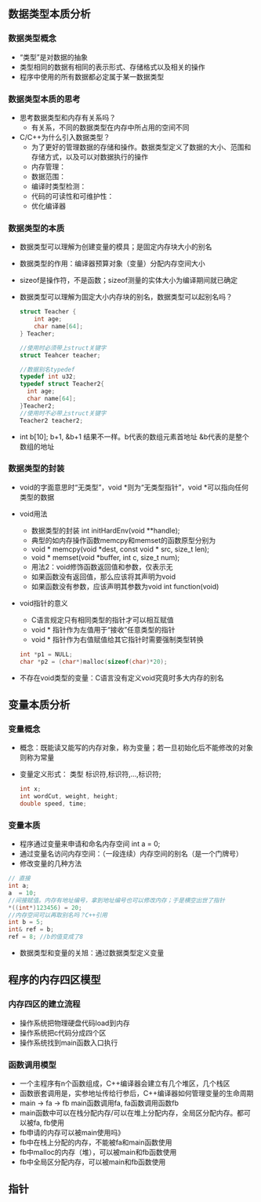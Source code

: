 ## 数据类型本质分析

### 数据类型概念

- “类型”是对数据的抽象
- 类型相同的数据有相同的表示形式、存储格式以及相关的操作
- 程序中使用的所有数据都必定属于某一数据类型

### 数据类型本质的思考

- 思考数据类型和内存有关系吗？
  - 有关系，不同的数据类型在内存中所占用的空间不同
- C/C++为什么引入数据类型？
  - 为了更好的管理数据的存储和操作。数据类型定义了数据的大小、范围和存储方式，以及可以对数据执行的操作
  - 内存管理：
  - 数据范围：
  - 编译时类型检测：
  - 代码的可读性和可维护性：
  - 优化编译器

### 数据类型的本质

- 数据类型可以理解为创建变量的模具；是固定内存块大小的别名

- 数据类型的作用：编译器预算对象（变量）分配内存空间大小

- sizeof是操作符，不是函数；sizeof测量的实体大小为编译期间就已确定

- 数据类型可以理解为固定大小内存块的别名，数据类型可以起别名吗？

  ```c
  struct Teacher {
      int age;
      char name[64];
  } Teacher;
  
  //使用时必须带上struct关键字
  struct Teahcer teacher;
  
  //数据别名typedef
  typedef int u32;
  typedef struct Teacher2{
    int age;
    char name[64];
  }Teacher2;
  //使用时不必带上struct关键字
  Teacher2 teacher2;
  ```

- int b[10]; b+1, &b+1 结果不一样。b代表的数组元素首地址 &b代表的是整个数组的地址

### 数据类型的封装

- void的字面意思时“无类型”，void *则为“无类型指针”，void *可以指向任何类型的数据

- void用法

  - 数据类型的封装 int initHardEnv(void **handle);
  - 典型的如内存操作函数memcpy和memset的函数原型分别为
  - void * memcpy(void *dest, const void * src, size_t len);
  - void * memset(void *buffer, int c, size_t num);
  - 用法2：void修饰函数返回值和参数，仅表示无
  - 如果函数没有返回值，那么应该将其声明为void
  - 如果函数没有参数，应该声明其参数为void  int function(void)

- void指针的意义

  - C语言规定只有相同类型的指针才可以相互赋值
  - void * 指针作为左值用于“接收”任意类型的指针
  - void * 指针作为右值赋值给其它指针时需要强制类型转换

  ```c
  int *p1 = NULL;
  char *p2 = (char*)malloc(sizeof(char)*20);
  ```

- 不存在void类型的变量：C语言没有定义void究竟时多大内存的别名

## 变量本质分析

### 变量概念

- 概念：既能读又能写的内存对象，称为变量；若一旦初始化后不能修改的对象则称为常量

- 变量定义形式： 类型 标识符,标识符,...,标识符;

  ```c
  int x;
  int wordCut, weight, height;
  double speed, time;
  ```

### 变量本质

- 程序通过变量来申请和命名内存空间 int a = 0;
- 通过变量名访问内存空间：（一段连续）内存空间的别名（是一个门牌号）
- 修改变量的几种方法

```c
// 直接
int a;
a  = 10;
//间接赋值。内存有地址编号，拿到地址编号也可以修改内存；于是横空出世了指针
*((int*)123456) = 20;
//内存空间可以再取别名吗？C++引用
int b = 5;
int& ref = b;
ref = 8; //b的值变成了8
```

- 数据类型和变量的关旭：通过数据类型定义变量

## 程序的内存四区模型

### 内存四区的建立流程

- 操作系统把物理硬盘代码load到内存
- 操作系统把c代码分成四个区
- 操作系统找到main函数入口执行

### 函数调用模型

- 一个主程序有n个函数组成，C++编译器会建立有几个堆区，几个栈区
- 函数嵌套调用是，实参地址传给行参后，C++编译器如何管理变量的生命周期
- main -> fa -> fb main函数调用fa, fa函数调用函数fb
- main函数中可以在栈分配内存/可以在堆上分配内存，全局区分配内存。都可以被fa, fb使用
- fb申请的内存可以被main使用吗》
- fb中在栈上分配的内存，不能被fa和main函数使用
- fb中malloc的内存（堆），可以被main和fb函数使用
- fb中全局区分配内存，可以被main和fb函数使用

## 指针

